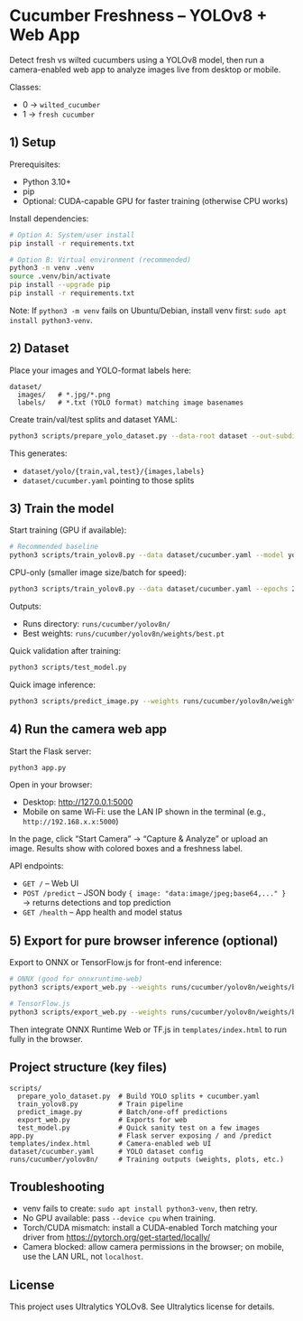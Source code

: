 # Cucumber Freshness – YOLOv8 + Web App

Detect fresh vs wilted cucumbers using a YOLOv8 model, then run a camera-enabled web app to analyze images live from desktop or mobile.

Classes:
- 0 → `wilted_cucumber`
- 1 → `fresh cucumber`

## 1) Setup

Prerequisites:
- Python 3.10+
- pip
- Optional: CUDA-capable GPU for faster training (otherwise CPU works)

Install dependencies:

```bash
# Option A: System/user install
pip install -r requirements.txt

# Option B: Virtual environment (recommended)
python3 -m venv .venv
source .venv/bin/activate
pip install --upgrade pip
pip install -r requirements.txt
```

Note: If `python3 -m venv` fails on Ubuntu/Debian, install venv first: `sudo apt install python3-venv`.

## 2) Dataset

Place your images and YOLO-format labels here:

```
dataset/
  images/   # *.jpg/*.png
  labels/   # *.txt (YOLO format) matching image basenames
```

Create train/val/test splits and dataset YAML:

```bash
python3 scripts/prepare_yolo_dataset.py --data-root dataset --out-subdir yolo --train 0.8 --val 0.1
```

This generates:
- `dataset/yolo/{train,val,test}/{images,labels}`
- `dataset/cucumber.yaml` pointing to those splits

## 3) Train the model

Start training (GPU if available):

```bash
# Recommended baseline
python3 scripts/train_yolov8.py --data dataset/cucumber.yaml --model yolov8n.pt --epochs 50 --imgsz 640 --batch -1
```

CPU-only (smaller image size/batch for speed):

```bash
python3 scripts/train_yolov8.py --data dataset/cucumber.yaml --epochs 25 --imgsz 416 --batch 4 --device cpu
```

Outputs:
- Runs directory: `runs/cucumber/yolov8n/`
- Best weights: `runs/cucumber/yolov8n/weights/best.pt`

Quick validation after training:

```bash
python3 scripts/test_model.py
```

Quick image inference:

```bash
python3 scripts/predict_image.py --weights runs/cucumber/yolov8n/weights/best.pt --source dataset/yolo/val/images --save
```

## 4) Run the camera web app

Start the Flask server:

```bash
python3 app.py
```

Open in your browser:
- Desktop: http://127.0.0.1:5000
- Mobile on same Wi‑Fi: use the LAN IP shown in the terminal (e.g., `http://192.168.x.x:5000`)

In the page, click “Start Camera” → “Capture & Analyze” or upload an image. Results show with colored boxes and a freshness label.

API endpoints:
- `GET /` – Web UI
- `POST /predict` – JSON body `{ image: "data:image/jpeg;base64,..." }` → returns detections and top prediction
- `GET /health` – App health and model status

## 5) Export for pure browser inference (optional)

Export to ONNX or TensorFlow.js for front-end inference:

```bash
# ONNX (good for onnxruntime-web)
python3 scripts/export_web.py --weights runs/cucumber/yolov8n/weights/best.pt --formats onnx

# TensorFlow.js
python3 scripts/export_web.py --weights runs/cucumber/yolov8n/weights/best.pt --formats tfjs
```

Then integrate ONNX Runtime Web or TF.js in `templates/index.html` to run fully in the browser.

## Project structure (key files)

```
scripts/
  prepare_yolo_dataset.py  # Build YOLO splits + cucumber.yaml
  train_yolov8.py          # Train pipeline
  predict_image.py         # Batch/one-off predictions
  export_web.py            # Exports for web
  test_model.py            # Quick sanity test on a few images
app.py                     # Flask server exposing / and /predict
templates/index.html       # Camera-enabled web UI
dataset/cucumber.yaml      # YOLO dataset config
runs/cucumber/yolov8n/     # Training outputs (weights, plots, etc.)
```

## Troubleshooting

- venv fails to create: `sudo apt install python3-venv`, then retry.
- No GPU available: pass `--device cpu` when training.
- Torch/CUDA mismatch: install a CUDA-enabled Torch matching your driver from https://pytorch.org/get-started/locally/
- Camera blocked: allow camera permissions in the browser; on mobile, use the LAN URL, not `localhost`.

## License

This project uses Ultralytics YOLOv8. See Ultralytics license for details.
